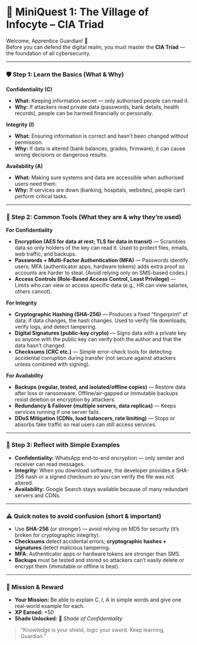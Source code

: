 # 🏰 MiniQuest 1: The Village of Infocyte – CIA Triad

Welcome, Apprentice Guardian! 🌟  
Before you can defend the digital realm, you must master the **CIA Triad** — the foundation of all cybersecurity.

---

### 🛡️ Step 1: Learn the Basics (What & Why)

**Confidentiality (C)**  
- **What:** Keeping information secret — only authorised people can read it.  
- **Why:** If attackers read private data (passwords, bank details, health records), people can be harmed financially or personally.

**Integrity (I)**  
- **What:** Ensuring information is correct and hasn't been changed without permission.  
- **Why:** If data is altered (bank balances, grades, firmware), it can cause wrong decisions or dangerous results.

**Availability (A)**  
- **What:** Making sure systems and data are accessible when authorised users need them.  
- **Why:** If services are down (banking, hospitals, websites), people can’t perform critical tasks.

---

### 🧰 Step 2: Common Tools (What they are & why they’re used)

**For Confidentiality**
- **Encryption (AES for data at rest; TLS for data in transit)** — Scrambles data so only holders of the key can read it. Used to protect files, emails, web traffic, and backups.
- **Passwords + Multi-Factor Authentication (MFA)** — Passwords identify users; MFA (authenticator apps, hardware tokens) adds extra proof so accounts are harder to steal. (Avoid relying only on SMS-based codes.)
- **Access Controls (Role-Based Access Control, Least Privilege)** — Limits who can view or access specific data (e.g., HR can view salaries, others cannot).

**For Integrity**
- **Cryptographic Hashing (SHA-256)** — Produces a fixed “fingerprint” of data; if data changes, the hash changes. Used to verify file downloads, verify logs, and detect tampering.
- **Digital Signatures (public-key crypto)** — Signs data with a private key so anyone with the public key can verify both the author and that the data hasn’t changed.
- **Checksums (CRC etc.)** — Simple error-check tools for detecting accidental corruption during transfer (not secure against attackers unless combined with signing).

**For Availability**
- **Backups (regular, tested, and isolated/offline copies)** — Restore data after loss or ransomware. Offline/air-gapped or immutable backups resist deletion or encryption by attackers.
- **Redundancy & Failover (multiple servers, data replicas)** — Keeps services running if one server fails.
- **DDoS Mitigation (CDNs, load balancers, rate limiting)** — Stops or absorbs fake traffic so real users can still access services.

---

### 🧠 Step 3: Reflect with Simple Examples

- **Confidentiality:** WhatsApp end-to-end encryption — only sender and receiver can read messages.  
- **Integrity:** When you download software, the developer provides a SHA-256 hash or a signed checksum so you can verify the file was not altered.  
- **Availability:** Google Search stays available because of many redundant servers and CDNs.

---

### ⚠️ Quick notes to avoid confusion (short & important)
- Use **SHA-256** (or stronger) — avoid relying on MD5 for security (it’s broken for cryptographic integrity).  
- **Checksums** detect accidental errors; **cryptographic hashes + signatures** detect malicious tampering.  
- **MFA**: Authenticator apps or hardware tokens are stronger than SMS.  
- **Backups** must be tested and stored so attackers can’t easily delete or encrypt them (immutable or offline is best).

---

### 🎯 Mission & Reward
- **Your Mission:** Be able to explain C, I, A in simple words and give one real-world example for each.  
- **XP Earned:** +50  
- **Shade Unlocked:** 💠 *Shade of Confidentiality*

> “Knowledge is your shield, logic your sword. Keep learning, Guardian.”
